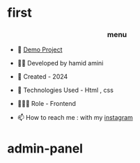 # first


<h3 align="center"> menu </h3>







- 🔗 [Demo Project](https://hamidamini-fe.github.io/first/
)


- 👨‍💻 Developed by hamid amini

- 📆 Created - 2024

- 🤖 Technologies Used - Html , css 

- 🕵🏻‍♀️ Role - Frontend

- 📫 How to reach me : with my [instagram](https://www.instagram.com/hamidamini-fe2024)
# admin-panel
